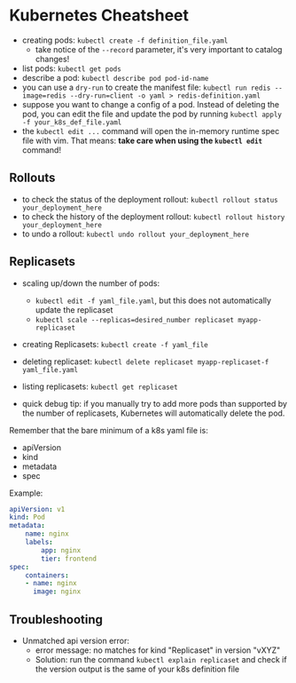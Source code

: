 # Kubernetes Cheatsheet

- creating pods: `kubectl create -f definition_file.yaml`
  - take notice of the `--record` parameter, it's very important to
    catalog changes!
- list pods: `kubectl get pods`
- describe a pod: `kubectl describe pod pod-id-name`
- you can use a `dry-run` to create the manifest file:
`kubectl run redis --image=redis --dry-run=client -o yaml > redis-definition.yaml`
- suppose you want to change a config of a pod. Instead of deleting the pod, you
can edit the file and update the pod by running `kubectl apply -f your_k8s_def_file.yaml`
- the `kubectl edit ...` command will open the in-memory runtime spec file with vim.
That means: **take care when using the `kubectl edit`** command!

## Rollouts

- to check the status of the deployment rollout: `kubectl rollout status your_deployment_here`
- to check the history of the deployment rollout: `kubectl rollout history your_deployment_here`
- to undo a rollout: `kubectl undo rollout your_deployment_here`

## Replicasets

- scaling up/down the number of pods:
  - `kubectl edit -f yaml_file.yaml`, but this does
  not automatically update the replicaset
  - `kubectl scale --replicas=desired_number replicaset myapp-replicaset`
- creating Replicasets: `kubectl create -f yaml_file`
- deleting replicaset: `kubectl delete replicaset myapp-replicaset-f yaml_file.yaml`
- listing replicasets: `kubectl get replicaset`

- quick debug tip: if you manually try to add more pods than supported by the number
of replicasets, Kubernetes will automatically delete the pod.

Remember that the bare minimum of a k8s yaml file is:

- apiVersion
- kind
- metadata
- spec

Example:

```yaml
apiVersion: v1
kind: Pod
metadata:
    name: nginx
    labels:
        app: nginx
        tier: frontend
spec:
    containers:
    - name: nginx
      image: nginx
```

## Troubleshooting

- Unmatched api version error:
  - error message: no matches for kind "Replicaset" in version "vXYZ"
  - Solution: run the command `kubectl explain replicaset`
    and check if the version output is the same of your k8s definition file

